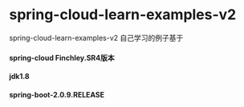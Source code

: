 # spring-cloud-learn-examples-v2
spring-cloud-learn-examples-v2 
自己学习的例子基于 
#### spring-cloud Finchley.SR4版本 
#### jdk1.8 
#### spring-boot-2.0.9.RELEASE
